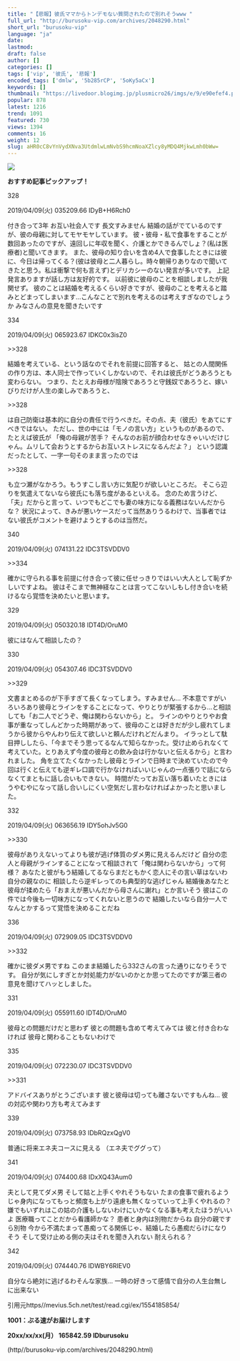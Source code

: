```yaml
---
title: "【悲報】彼氏ママからトンデモない質問されたので別れそうwww "
full_url: "http://burusoku-vip.com/archives/2048290.html"
short_url: "burusoku-vip"
language: "ja"
date: 
lastmod: 
draft: false
author: []
categories: []
tags: ['vip', '彼氏', '悲報']
encoded_tags: ['dmlw', '5b285rCP', '5oKy5aCx']
keywords: []
thumbnail: "https://livedoor.blogimg.jp/plusmicro26/imgs/e/9/e90efef4.png"
popular: 878
latest: 1216
trend: 1091
featured: 730
views: 1394
comments: 16
weight: 12
slug: aHR0cC8vYnVydXNva3UtdmlwLmNvbS9hcmNoaXZlcy8yMDQ4MjkwLmh0bWw=
---
```


![](https://livedoor.blogimg.jp/plusmicro26/imgs/e/9/e90efef4.png)

<div><p><b>おすすめ記事ピックアップ！</b></p> <p class='g-ad1'> </p> <p class='g-ad2'> </p> <p></p> <p>328 <p> 2019/04/09(火) 035209.66 IDyB+H6Rch0</p></p><p> 付き合って3年 お互い社会人です 長文すみません 結婚の話がでているのですが、彼の母親に対してモヤモヤしています。 彼・彼母・私で食事をすることが数回あったのですが、遠回しに年収を聞く、介護とかできるんでしょ？(私は医療者)と聞いてきます。 また、彼母の知り合いを含め4人で食事したときには彼に、今日は帰ってくる？(彼は彼母と二人暮らし。時々朝帰りありなので聞いてきたと思う。私は衝撃で何も言えず)とデリカシーのない発言が多いです。 上記発言ありますが話し方は友好的です。 以前彼に彼母のことを相談しましたが我関せず。 彼のことは結婚を考えるくらい好きですが、彼母のことを考えると踏みとどまってしまいます…こんなことで別れを考えるのは考えすぎなのでしょうか みなさんの意見を聞きたいです </p> <p>334 <p> 2019/04/09(火) 065923.67 IDKC0x3isZ0</p></p><p> <p class='anchor'>>>328</p> 結婚を考えている、という話なのでそれを前提に回答すると、 姑との人間関係の作り方は、本人同士で作っていくしかないので、それは彼氏がどうあろうとも変わらない。 つまり、たとえお母様が陰険であろうと守銭奴であろうと、嫁いびりだけが人生の楽しみであろうと、 <p class='anchor'>>>328</p>は自己防衛は基本的に自分の責任で行うべきだ。その点、夫（彼氏）をあてにすべきではない。 ただし、世の中には「モノの言い方」というものがあるので、たとえば彼氏が 「俺の母親が苦手？ そんなのお前が顔合わせなきゃいいだけじゃん。ムリして会おうとするからお互いストレスになるんだよ？」 という認識だったとして、一字一句そのまま言ったのでは<p class='anchor'>>>328</p>も立つ瀬がなかろう。もうすこし言い方に気配りが欲しいところだ。 そこら辺りを気遣えてないなら彼氏にも落ち度があるといえる。 念のため言うけど、「夫」だからと言って、いつでもどこでも妻の味方になる義務はないんだからな？ 状況によって、きみが悪いケースだって当然ありうるわけで、当事者ではない彼氏がコメントを避けようとするのは当然だ。 </p> <p>340 <p> 2019/04/09(火) 074131.22 IDC3TSVDDV0</p></p><p> <p class='anchor'>>>334</p> 確かに守られる事を前提に付き合って彼に任せっきりではいい大人として恥ずかしいですよね。 彼はそこまで無神経なことは言ってこないしもし付き合いを続けるなら覚悟を決めたいと思います。 </p> <p>329 <p> 2019/04/09(火) 050320.18 IDT4D/OruM0</p></p><p> 彼にはなんて相談したの？ </p> <p>330 <p> 2019/04/09(火) 054307.46 IDC3TSVDDV0</p></p><p> <p class='anchor'>>>329</p> 文書まとめるのが下手すぎて長くなってしまう。すみません… 不本意ですがいろいろあり彼母とラインをすることになって、やりとりが緊張するから…と相談しても「お二人でどうぞ、俺は関わらないから」と。 ラインのやりとりやお食事が重なってしんどかった時期があって、彼母のことは好きだが少し疲れてしまうから彼からやんわり伝えて欲しいと頼んだけれどだんまり。 イラっとして駄目押ししたら、「今までそう思ってるなんて知らなかった。受け止められなくて考えていた。とりあえず今度の彼母との飲み会は行かないと伝えるから」と言われました。 角を立てたくなかったし彼母とラインで日時まで決めていたので今回は行くと伝えても逆ギレ口調で行かなければいいじゃんの一点張りで話にならなくてまともに話し合いもできない。 時間がたってお互い落ち着いたときにはうやむやになって話し合いしにくい空気だし言わなければよかったと思いました。 </p> <p>332 <p> 2019/04/09(火) 063656.19 IDY5ohJv5G0</p></p><p> <p class='anchor'>>>330</p> 彼母がありえないってよりも彼が逃げ体質のダメ男に見えるんだけど 自分の恋人と母親がラインすることになって相談されて「俺は関わらないから」って何様？ あなたと彼がもう結婚してるならまだともかく恋人にその言い草はないわ 自分の親なのに 相談したら逆ギレってのも典型的な逃げじゃん 結婚後あなたと彼母が揉めたら「おまえが悪いんだから母さんに謝れ」とか言いそう 彼はこの件では今後も一切味方になってくれないと思うので 結婚したいなら自分一人でなんとかするって覚悟を決めることだね </p> <p>336 <p> 2019/04/09(火) 072909.05 IDC3TSVDDV0</p></p><p> <p class='anchor'>>>332</p> 確かに彼ダメ男ですね このまま結婚したら332さんの言った通りになりそうです。 自分が気にしすぎとか対処能力がないのかとか思ってたのですが第三者の意見を聞けてハッとしました。 </p> <p>331 <p> 2019/04/09(火) 055911.60 IDT4D/OruM0</p></p><p> 彼母との問題だけだと思わず 彼との問題も含めて考えてみては 彼と付き合わなければ 彼母と関わることもないわけで </p> <p>335 <p> 2019/04/09(火) 072230.07 IDC3TSVDDV0</p></p><p> <p class='anchor'>>>331</p> アドバイスありがとうございます 彼と彼母は切っても離さないですもんね… 彼の対応や関わり方も考えてみます </p> <p>339 <p> 2019/04/09(火) 073758.93 IDbRQzxQgV0</p></p><p> 普通に将来エネ夫コースに見える （エネ夫でググって） </p> <p>341 <p> 2019/04/09(火) 074400.68 IDxXQ43Aum0</p></p><p> 夫として見てダメ男 そして姑と上手くやれそうもない たまの食事で疲れるようじゃ身内になってもっと頻度も上がり遠慮も無くなっていって上手くやれるの？ 嫌でもいずれはこの姑の介護もしないわけにいかなくなる事も考えたほうがいいよ 医療職ってことだから看護師かな？ 患者と身内は別物だからね 自分の親ですら別物 今から不満たまって愚痴ってる関係じゃ、結婚したら愚痴だらけになりそう そして受け止める側の夫はそれを聞き入れない 耐えられる？ </p> <p>342 <p> 2019/04/09(火) 074440.76 IDWBY6RIEV0</p></p><p> 自分なら絶対に逃げるわそんな家族… 一時の好きって感情で自分の人生台無しに出来ない </p> <p>引用元https//mevius.5ch.net/test/read.cgi/ex/1554185854/</p> <p id='csw_block'></p> <p id='divSP1'> </p> <p><b>1001：ぶる速がお届けします <p> 20xx/xx/xx(月） 165842.59 IDburusoku</p></b></p> <p class='g-ad1'> </p> <p class='g-ad2'> </p> <p id='divSP'> </p> </div>

(http//burusoku-vip.com/archives/2048290.html)
